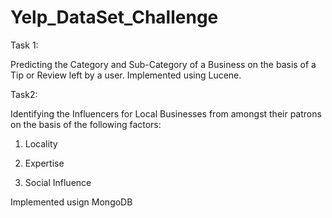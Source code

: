 # Yelp_DataSet_Challenge

Task 1:

Predicting the Category and Sub-Category of a Business on the basis of a Tip or Review left by a user.
Implemented using Lucene.


Task2:

Identifying the Influencers for Local Businesses from amongst their patrons on the basis of the following factors:

  1. Locality

  2. Expertise

  3. Social Influence

Implemented usign MongoDB
